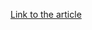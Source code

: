 [Link to the article](https://citizenlab.ca/2020/06/dark-basin-uncovering-a-massive-hack-for-hire-operation/)
